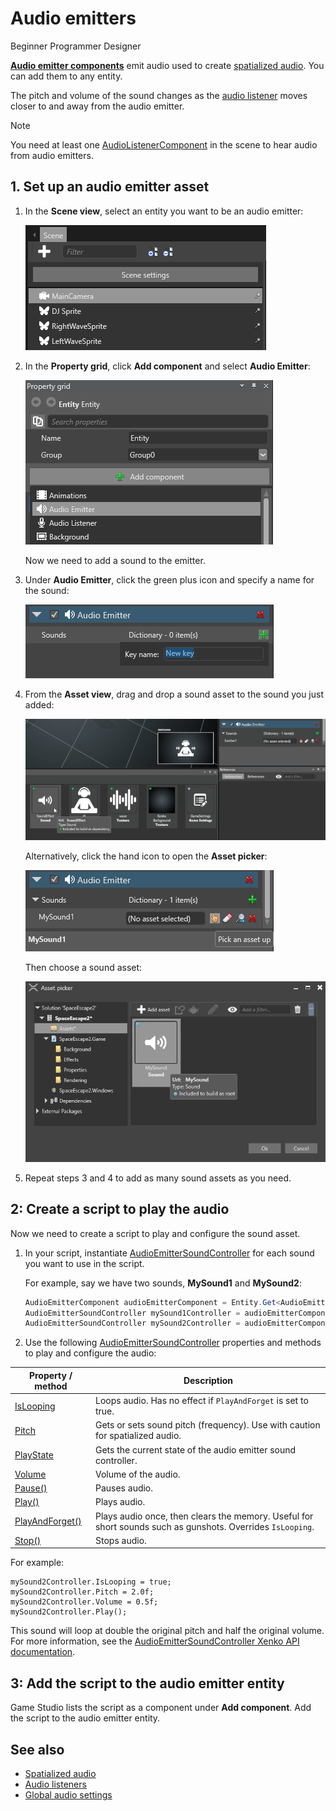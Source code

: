# Audio emitters

<span class="label label-doc-level">Beginner</span>
<span class="label label-doc-audience">Programmer</span>
<span class="label label-doc-audience">Designer</span>

**[Audio emitter components](xref="SiliconStudio.Xenko.Audio.AudioEmitter")** emit audio used to create [spatialized audio](spatialized-audio.md). You can add them to any entity.

The pitch and volume of the sound changes as the [audio listener](audio-listeners.md) moves closer to and away from the audio emitter.

> [!Note] 
You need at least one [AudioListenerComponent](xref="SiliconStudio.Xenko.Audio.AudioListener") in the scene to hear audio from audio emitters.

## 1. Set up an audio emitter asset

1. In the **Scene view**, select an entity you want to be an audio emitter:

    ![Select an entity](media/audio-add-audiolistener-component-select-entity.png)

2. In the **Property grid**, click **Add component** and select **Audio Emitter**:

    ![Add AudioEmitter Component](media/audio-add-audioemitter-component-select-entity.png)

    Now we need to add a sound to the emitter.

3.  Under **Audio Emitter**, click the green plus icon and specify a name for the sound:

    ![Add New Sound Entry](media/audio-play-audioemitter-component-add-new-entry.png)

4. From the **Asset view**, drag and drop a sound asset to the sound you just added:

    ![Drag and drop a sound asset](media/audio-play-drag-and-drop-audio-asset.gif)

    Alternatively, click the hand icon to open the **Asset picker**:

    ![Pick up an asset](media/audio-play-audioemitter-component-pick-an-asset.png)

    Then choose a sound asset:

    ![Select sound asset](media/audio-play-audioemitter-component-add-select-audio-asset.png)

5. Repeat steps 3 and 4 to add as many sound assets as you need.

## 2: Create a script to play the audio
Now we need to create a script to play and configure the sound asset.

1. In your script, instantiate [AudioEmitterSoundController](xref="SiliconStudio.Xenko.Audio.AudioEmitterSoundController") for each sound you want to use in the script.

   For example, say we have two sounds, **MySound1** and **MySound2**:
   
	```cs
	AudioEmitterComponent audioEmitterComponent = Entity.Get<AudioEmitterComponent>();
	AudioEmitterSoundController mySound1Controller = audioEmitterComponent["MySound1"];
	AudioEmitterSoundController mySound2Controller = audioEmitterComponent["MySound2"];
	```

2. Use the following [AudioEmitterSoundController](xref="SiliconStudio.Xenko.Audio.AudioEmitterSoundController") properties and methods to play and configure the audio:

| Property / method | Description |
|-------    |-------|
| [IsLooping](xref="SiliconStudio.Xenko.Audio.AudioEmitterSoundController.IsLooping") | Loops audio. Has no effect if ``PlayAndForget`` is set to true.|
| [Pitch](xref="SiliconStudio.Xenko.Audio.AudioEmitterSoundController.Pitch")     | Gets or sets sound pitch (frequency). Use with caution for spatialized audio. |
| [PlayState](xref="SiliconStudio.Xenko.Audio.AudioEmitterSoundController.PlayState")	| Gets the current state of the audio emitter sound controller. |
| [Volume](xref="SiliconStudio.Xenko.Audio.AudioEmitterSoundController.Volume")	| Volume of the audio. | 
| [Pause()](xref="SiliconStudio.Xenko.Audio.AudioEmitterSoundController.Pause")	| Pauses audio. |
| [Play()](xref="SiliconStudio.Xenko.Audio.AudioEmitterSoundController.Play")      | Plays audio. |
| [PlayAndForget()](xref="SiliconStudio.Xenko.Audio.AudioEmitterSoundController.PlayAndForget")| Plays audio once, then clears the memory. Useful for short sounds such as gunshots. Overrides ``IsLooping``.|
| [Stop()](xref="SiliconStudio.Xenko.Audio.AudioEmitterSoundController.Stop")	| Stops audio. |

For example:

```
mySound2Controller.IsLooping = true;
mySound2Controller.Pitch = 2.0f;
mySound2Controller.Volume = 0.5f;
mySound2Controller.Play();
```

This sound will loop at double the original pitch and half the original volume. For more information, see the [AudioEmitterSoundController Xenko API documentation](xref="SiliconStudio.Xenko.Audio.AudioEmitterSoundController").

## 3: Add the script to the audio emitter entity

Game Studio lists the script as a component under **Add component**. Add the script to the audio emitter entity.

## See also
* [Spatialized audio](spatialized-audio.md)
* [Audio listeners](audio-listeners.md)
* [Global audio settings](global-audio-settings.md)
